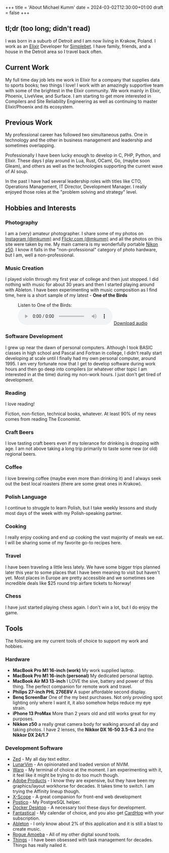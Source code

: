 +++
title = 'About Michael Kumm'
date = 2024-03-02T12:30:00+01:00
draft = false
+++

## tl;dr (too long; didn't read)

I was born in a suburb of Detroit and I am now living in Krakow, Poland. I work as an [Elixir](https://elixir-lang.org/) Developer for [Simplebet](https://www.simplebet.ai/). I have family, friends, and a house in the Detroit area so I travel back often.

## Current Work

My full time day job lets me work in Elixir for a company that supplies data to sports books; two things I love! I work with an amazingly supportive team with some of the brightest in the Elixir community. We work mainly in Elixir, Phoenix, LiveView, and Surface. I am starting to get more interested in Compilers and Site Reliability Engineering as well as continuing to master Elixir/Phoenix and its ecosystem.

## Previous Work

My professional career has followed two simultaneous paths. One in technology and the other in business management and leadership and sometimes overlapping.

Professionally I have been lucky enough to develop in C, PHP, Python, and Elixir. These days I play around in Lua, Rust, OCaml,
Go, (maybe soon Gleam), and others as well as the technologies supporting the current wave of AI soup.

In the past I have had several leadership roles with titles like CTO, Operations Management, IT Director, Development Manager. I really enjoyed those roles at the "problem solving and strategy" level.

## Hobbies and Interests

### Photography

I am a (very) amateur photographer. I share some of my photos on [Instagram (@mkumm)](https://www.instagram.com/mkumm/)
and [Flickr.com (@mkumm)](https://www.flickr.com/photos/mkumm/) and all the photos on this site were taken by me. My main camera is my wonderfully portable [Nikon z50](https://imaging.nikon.com/imaging/lineup/mirrorless/z_50/). I know it falls in the "non-professional" category of photo hardware, but I am, well a non-professional.

### Music Creation

I played violin through my first year of college and then just stopped. I did nothing with music for about 30 years and then I started playing around with Ableton. I have been experimenting with music composition as I find time, here is a short sample of my latest - **One of the Birds**

<figure>
  <figcaption>Listen to One of the Birds:</figcaption>
  <audio controls src="/about/one_of_the_birds.mp3"></audio>
  <a href="/about/one_of_the_birds.mp3"> Download audio </a>
</figure>

### Software Development

I grew up near the dawn of personal computers. Although I took BASIC classes in high school and Pascal and Fortran in college, I didn't really start developing at scale until I finally had my own personal computer, around 1995. I am very fortunate now that I get to develop software during work hours and then go deep into compilers (or whatever other topic I am interested in at the time) during my non-work hours. I just don't get tired of development.

### Reading

I love reading!

Fiction, non-fiction, technical books, whatever. At least 90% of my news comes from reading The Economist.

### Craft Beers

I love tasting craft beers even if my tolerance for drinking is dropping with age. I am not above taking a long trip primarily to taste some new (or old) regional beers.

### Coffee

I love brewing coffee (maybe even more than drinking it) and I always seek out the best local roasters (there are some great ones in Krakow).

### Polish Language

I continue to struggle to learn Polish, but I take weekly lessons and study most days of the week with my Polish-speaking partner.

### Cooking

I really enjoy cooking and end up cooking the vast majority of meals we eat. I will be sharing some of my favorite go-to recipes here.

### Travel

I have been traveling a little less lately. We have some bigger trips planned later this year to some places that I have been meaning to visit but haven't yet. Most places in Europe are pretty accessible and we sometimes see incredible deals like $25 round trip airfare tickets to Norway!

### Chess

I have just started playing chess again. I don't win a lot, but I do enjoy the game.

## Tools

The following are my current tools of choice to support my work and hobbies.

### Hardware

- **MacBook Pro M1 16-inch (work)** My work supplied laptop.
- **MacBook Pro M1 16-inch (personal)** My dedicated personal laptop.
- **MacBook Air M3 13-inch** I LOVE the sive, battery and power of this thing. The perfect companion for remote work and travel.
- **Philips 27-inch PHL 276E8V** A super affordable second display.
- **Benq ScreenBar** One of the my best purchases. Not only providing spot lighting only where I want it, it also somehow helps reduce my eye strain.
- **iPhone 13 ProMax** More than 2 years old and still works great for my purposes.
- **Nikkon z50** a really great camera body for walking around all day and taking photos. I have 2 lenses, the **Nikkor DX 16-50 3.5-6.3** and the **Nikkor DX 24/1.7**

### Development Software

- [Zed](https://zed.dev/) - My all day text editor.
- [LunarVim](https://www.lunarvim.org/) - An opinionated and loaded version of NVIM.
- [Warp](https://www.warp.dev/) - My terminal of choice at the moment. I am experimenting with it, it feel like it might be trying to do too much though.
- [Adobe Products](https://www.adobe.com/) - I know they are expensive, but they have been my graphics/layout workhorse for decades. It takes time to switch. I am trying the Affinity lineup though.
- [X-Scope](https://xscopeapp.com/) - A great companion for front-end web development
- [Postico](https://eggerapps.at/postico2/) - My PostgreSQL helper.
- [Docker Desktop](https://www.docker.com/products/docker-desktop/) - A necessary tool these days for development.
- [Fantastical](https://flexibits.com/fantastical) - My calendar of choice, and you also get [CardHop](https://flexibits.com/cardhop) with your subscription.
- [Ableton](https://www.ableton.com/) - I only know about 2% of this application and it is still a blast to create music.
- [Rogue Amoeba](https://rogueamoeba.com/) - All of my other digital sound tools.
- [Things](https://culturedcode.com/things/) - I have been obsessed with task management for decades. Things has really nailed it.
